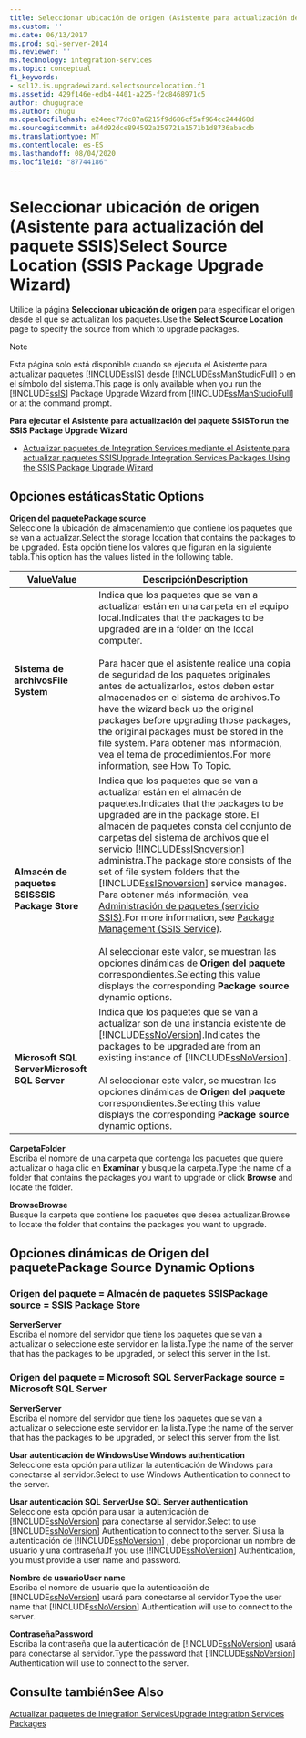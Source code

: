 ```yaml
---
title: Seleccionar ubicación de origen (Asistente para actualización del paquete SSIS) | Microsoft Docs
ms.custom: ''
ms.date: 06/13/2017
ms.prod: sql-server-2014
ms.reviewer: ''
ms.technology: integration-services
ms.topic: conceptual
f1_keywords:
- sql12.is.upgradewizard.selectsourcelocation.f1
ms.assetid: 429f146e-edb4-4401-a225-f2c8468971c5
author: chugugrace
ms.author: chugu
ms.openlocfilehash: e24eec77dc87a6215f9d686cf5af964cc244d68d
ms.sourcegitcommit: ad4d92dce894592a259721a1571b1d8736abacdb
ms.translationtype: MT
ms.contentlocale: es-ES
ms.lasthandoff: 08/04/2020
ms.locfileid: "87744186"
---
```

# <a name="select-source-location-ssis-package-upgrade-wizard"></a><span data-ttu-id="46398-102">Seleccionar ubicación de origen (Asistente para actualización del paquete SSIS)</span><span class="sxs-lookup"><span data-stu-id="46398-102">Select Source Location (SSIS Package Upgrade Wizard)</span></span>
  <span data-ttu-id="46398-103">Utilice la página **Seleccionar ubicación de origen** para especificar el origen desde el que se actualizan los paquetes.</span><span class="sxs-lookup"><span data-stu-id="46398-103">Use the **Select Source Location** page to specify the source from which to upgrade packages.</span></span>  
  
> [!NOTE]  
>  <span data-ttu-id="46398-104">Esta página solo está disponible cuando se ejecuta el Asistente para actualizar paquetes [!INCLUDE[ssIS](../includes/ssis-md.md)] desde [!INCLUDE[ssManStudioFull](../includes/ssmanstudiofull-md.md)] o en el símbolo del sistema.</span><span class="sxs-lookup"><span data-stu-id="46398-104">This page is only available when you run the [!INCLUDE[ssIS](../includes/ssis-md.md)] Package Upgrade Wizard from [!INCLUDE[ssManStudioFull](../includes/ssmanstudiofull-md.md)] or at the command prompt.</span></span>  
  
 <span data-ttu-id="46398-105">**Para ejecutar el Asistente para actualización del paquete SSIS**</span><span class="sxs-lookup"><span data-stu-id="46398-105">**To run the SSIS Package Upgrade Wizard**</span></span>  
  
-   [<span data-ttu-id="46398-106">Actualizar paquetes de Integration Services mediante el Asistente para actualizar paquetes SSIS</span><span class="sxs-lookup"><span data-stu-id="46398-106">Upgrade Integration Services Packages Using the SSIS Package Upgrade Wizard</span></span>](install-windows/upgrade-integration-services-packages-using-the-ssis-package-upgrade-wizard.md)  
  
## <a name="static-options"></a><span data-ttu-id="46398-107">Opciones estáticas</span><span class="sxs-lookup"><span data-stu-id="46398-107">Static Options</span></span>  
 <span data-ttu-id="46398-108">**Origen del paquete**</span><span class="sxs-lookup"><span data-stu-id="46398-108">**Package source**</span></span>  
 <span data-ttu-id="46398-109">Seleccione la ubicación de almacenamiento que contiene los paquetes que se van a actualizar.</span><span class="sxs-lookup"><span data-stu-id="46398-109">Select the storage location that contains the packages to be upgraded.</span></span> <span data-ttu-id="46398-110">Esta opción tiene los valores que figuran en la siguiente tabla.</span><span class="sxs-lookup"><span data-stu-id="46398-110">This option has the values listed in the following table.</span></span>  
  
|<span data-ttu-id="46398-111">Value</span><span class="sxs-lookup"><span data-stu-id="46398-111">Value</span></span>|<span data-ttu-id="46398-112">Descripción</span><span class="sxs-lookup"><span data-stu-id="46398-112">Description</span></span>|  
|-----------|-----------------|  
|<span data-ttu-id="46398-113">**Sistema de archivos**</span><span class="sxs-lookup"><span data-stu-id="46398-113">**File System**</span></span>|<span data-ttu-id="46398-114">Indica que los paquetes que se van a actualizar están en una carpeta en el equipo local.</span><span class="sxs-lookup"><span data-stu-id="46398-114">Indicates that the packages to be upgraded are in a folder on the local computer.</span></span><br /><br /> <span data-ttu-id="46398-115">Para hacer que el asistente realice una copia de seguridad de los paquetes originales antes de actualizarlos, estos deben estar almacenados en el sistema de archivos.</span><span class="sxs-lookup"><span data-stu-id="46398-115">To have the wizard back up the original packages before upgrading those packages, the original packages must be stored in the file system.</span></span> <span data-ttu-id="46398-116">Para obtener más información, vea el tema de procedimientos.</span><span class="sxs-lookup"><span data-stu-id="46398-116">For more information, see How To Topic.</span></span>|  
|<span data-ttu-id="46398-117">**Almacén de paquetes SSIS**</span><span class="sxs-lookup"><span data-stu-id="46398-117">**SSIS Package Store**</span></span>|<span data-ttu-id="46398-118">Indica que los paquetes que se van a actualizar están en el almacén de paquetes.</span><span class="sxs-lookup"><span data-stu-id="46398-118">Indicates that the packages to be upgraded are in the package store.</span></span> <span data-ttu-id="46398-119">El almacén de paquetes consta del conjunto de carpetas del sistema de archivos que el servicio [!INCLUDE[ssISnoversion](../includes/ssisnoversion-md.md)] administra.</span><span class="sxs-lookup"><span data-stu-id="46398-119">The package store consists of the set of file system folders that the [!INCLUDE[ssISnoversion](../includes/ssisnoversion-md.md)] service manages.</span></span> <span data-ttu-id="46398-120">Para obtener más información, vea [Administración de paquetes &#40;servicio SSIS&#41;](service/package-management-ssis-service.md).</span><span class="sxs-lookup"><span data-stu-id="46398-120">For more information, see [Package Management &#40;SSIS Service&#41;](service/package-management-ssis-service.md).</span></span><br /><br /> <span data-ttu-id="46398-121">Al seleccionar este valor, se muestran las opciones dinámicas de **Origen del paquete** correspondientes.</span><span class="sxs-lookup"><span data-stu-id="46398-121">Selecting this value displays the corresponding **Package source** dynamic options.</span></span>|  
|<span data-ttu-id="46398-122">**Microsoft SQL Server**</span><span class="sxs-lookup"><span data-stu-id="46398-122">**Microsoft SQL Server**</span></span>|<span data-ttu-id="46398-123">Indica que los paquetes que se van a actualizar son de una instancia existente de [!INCLUDE[ssNoVersion](../includes/ssnoversion-md.md)].</span><span class="sxs-lookup"><span data-stu-id="46398-123">Indicates the packages to be upgraded are from an existing instance of [!INCLUDE[ssNoVersion](../includes/ssnoversion-md.md)].</span></span><br /><br /> <span data-ttu-id="46398-124">Al seleccionar este valor, se muestran las opciones dinámicas de **Origen del paquete** correspondientes.</span><span class="sxs-lookup"><span data-stu-id="46398-124">Selecting this value displays the corresponding **Package source** dynamic options.</span></span>|  
  
 <span data-ttu-id="46398-125">**Carpeta**</span><span class="sxs-lookup"><span data-stu-id="46398-125">**Folder**</span></span>  
 <span data-ttu-id="46398-126">Escriba el nombre de una carpeta que contenga los paquetes que quiere actualizar o haga clic en **Examinar** y busque la carpeta.</span><span class="sxs-lookup"><span data-stu-id="46398-126">Type the name of a folder that contains the packages you want to upgrade or click **Browse** and locate the folder.</span></span>  
  
 <span data-ttu-id="46398-127">**Browse**</span><span class="sxs-lookup"><span data-stu-id="46398-127">**Browse**</span></span>  
 <span data-ttu-id="46398-128">Busque la carpeta que contiene los paquetes que desea actualizar.</span><span class="sxs-lookup"><span data-stu-id="46398-128">Browse to locate the folder that contains the packages you want to upgrade.</span></span>  
  
## <a name="package-source-dynamic-options"></a><span data-ttu-id="46398-129">Opciones dinámicas de Origen del paquete</span><span class="sxs-lookup"><span data-stu-id="46398-129">Package Source Dynamic Options</span></span>  
  
### <a name="package-source--ssis-package-store"></a><span data-ttu-id="46398-130">Origen del paquete = Almacén de paquetes SSIS</span><span class="sxs-lookup"><span data-stu-id="46398-130">Package source = SSIS Package Store</span></span>  
 <span data-ttu-id="46398-131">**Server**</span><span class="sxs-lookup"><span data-stu-id="46398-131">**Server**</span></span>  
 <span data-ttu-id="46398-132">Escriba el nombre del servidor que tiene los paquetes que se van a actualizar o seleccione este servidor en la lista.</span><span class="sxs-lookup"><span data-stu-id="46398-132">Type the name of the server that has the packages to be upgraded, or select this server in the list.</span></span>  
  
### <a name="package-source--microsoft-sql-server"></a><span data-ttu-id="46398-133">Origen del paquete = Microsoft SQL Server</span><span class="sxs-lookup"><span data-stu-id="46398-133">Package source = Microsoft SQL Server</span></span>  
 <span data-ttu-id="46398-134">**Server**</span><span class="sxs-lookup"><span data-stu-id="46398-134">**Server**</span></span>  
 <span data-ttu-id="46398-135">Escriba el nombre del servidor que tiene los paquetes que se van a actualizar o seleccione este servidor en la lista.</span><span class="sxs-lookup"><span data-stu-id="46398-135">Type the name of the server that has the packages to be upgraded, or select this server from the list.</span></span>  
  
 <span data-ttu-id="46398-136">**Usar autenticación de Windows**</span><span class="sxs-lookup"><span data-stu-id="46398-136">**Use Windows authentication**</span></span>  
 <span data-ttu-id="46398-137">Seleccione esta opción para utilizar la autenticación de Windows para conectarse al servidor.</span><span class="sxs-lookup"><span data-stu-id="46398-137">Select to use Windows Authentication to connect to the server.</span></span>  
  
 <span data-ttu-id="46398-138">**Usar autenticación SQL Server**</span><span class="sxs-lookup"><span data-stu-id="46398-138">**Use SQL Server authentication**</span></span>  
 <span data-ttu-id="46398-139">Seleccione esta opción para usar la autenticación de [!INCLUDE[ssNoVersion](../includes/ssnoversion-md.md)] para conectarse al servidor.</span><span class="sxs-lookup"><span data-stu-id="46398-139">Select to use [!INCLUDE[ssNoVersion](../includes/ssnoversion-md.md)] Authentication to connect to the server.</span></span> <span data-ttu-id="46398-140">Si usa la autenticación de [!INCLUDE[ssNoVersion](../includes/ssnoversion-md.md)] , debe proporcionar un nombre de usuario y una contraseña.</span><span class="sxs-lookup"><span data-stu-id="46398-140">If you use [!INCLUDE[ssNoVersion](../includes/ssnoversion-md.md)] Authentication, you must provide a user name and password.</span></span>  
  
 <span data-ttu-id="46398-141">**Nombre de usuario**</span><span class="sxs-lookup"><span data-stu-id="46398-141">**User name**</span></span>  
 <span data-ttu-id="46398-142">Escriba el nombre de usuario que la autenticación de [!INCLUDE[ssNoVersion](../includes/ssnoversion-md.md)] usará para conectarse al servidor.</span><span class="sxs-lookup"><span data-stu-id="46398-142">Type the user name that [!INCLUDE[ssNoVersion](../includes/ssnoversion-md.md)] Authentication will use to connect to the server.</span></span>  
  
 <span data-ttu-id="46398-143">**Contraseña**</span><span class="sxs-lookup"><span data-stu-id="46398-143">**Password**</span></span>  
 <span data-ttu-id="46398-144">Escriba la contraseña que la autenticación de [!INCLUDE[ssNoVersion](../includes/ssnoversion-md.md)] usará para conectarse al servidor.</span><span class="sxs-lookup"><span data-stu-id="46398-144">Type the password that [!INCLUDE[ssNoVersion](../includes/ssnoversion-md.md)] Authentication will use to connect to the server.</span></span>  
  
## <a name="see-also"></a><span data-ttu-id="46398-145">Consulte también</span><span class="sxs-lookup"><span data-stu-id="46398-145">See Also</span></span>  
 [<span data-ttu-id="46398-146">Actualizar paquetes de Integration Services</span><span class="sxs-lookup"><span data-stu-id="46398-146">Upgrade Integration Services Packages</span></span>](install-windows/upgrade-integration-services-packages.md)  
  
  
